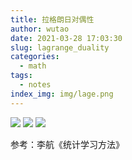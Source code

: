```yaml
---
title: 拉格朗日对偶性
author: wutao
date: 2021-03-28 17:03:30
slug: lagrange_duality
categories:
  - math
tags:
  - notes
index_img: img/lage.png
---
```


![](https://picgo-wutao.oss-cn-shanghai.aliyuncs.com/img/2021-03-28_17-38-13.jpg)
![](https://picgo-wutao.oss-cn-shanghai.aliyuncs.com/img/2021-03-28_17-40-35_1.jpg)
![](https://picgo-wutao.oss-cn-shanghai.aliyuncs.com/img/2021-03-28_17-40-35_0.jpg)

参考：李航《统计学习方法》